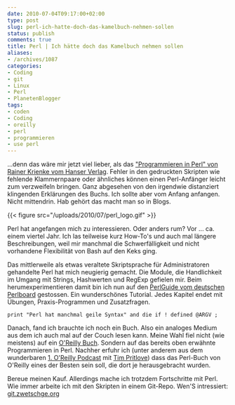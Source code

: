 ```yaml
---
date: 2010-07-04T09:17:00+02:00
type: post
slug: perl-ich-hatte-doch-das-kamelbuch-nehmen-sollen
status: publish
comments: true
title: Perl | Ich hätte doch das Kamelbuch nehmen sollen
aliases:
- /archives/1087
categories:
- Coding
- git
- Linux
- Perl
- PlanetenBlogger
tags:
- coden
- Coding
- oreilly
- perl
- programmieren
- use perl
---
```


...denn das wäre mir jetzt viel lieber, als das ["Programmieren in Perl" von Rainer Krienke vom Hanser Verlag](http://www.amazon.de/Programmieren-Perl-Rainer-Krienke/dp/3446220135/ref=pd_sim_b_17). Fehler in den gedruckten Skripten wie fehlende Klammernpaare oder ähnliches können einen Perl-Anfänger leicht zum verzweifeln bringen. Ganz abgesehen von den irgendwie distanziert klingenden Erklärungen des Buchs. Ich sollte aber vom Anfang anfangen. Nicht mittendrin. Hab gehört das macht man so in Blogs.

{{< figure src="/uploads/2010/07/perl_logo.gif" >}}

Perl hat angefangen mich zu interessieren. Oder anders rum? Vor ... ca. einem viertel Jahr. Ich las teilweise kurz How-To's und auch mal längere Beschreibungen, weil mir manchmal die Schwerfälligkeit und nicht vorhandene Flexibilität von Bash auf den Keks ging.

Das mittlerweile als etwas veraltete Skriptsprache für Administratoren gehandelte Perl hat mich neugierig gemacht. Die Module, die Handlichkeit im Umgang mit Strings, Hashwerten und RegExp gefielen mir. Beim herumexperimentieren damit bin ich nun auf den [PerlGuide vom deutschen Perlboard](http://www.perlboard.de/perlguide/Inhalt.html) gestossen. Ein wunderschönes Tutorial. Jedes Kapitel endet mit Übungen, Praxis-Programmen und Zusatzfragen.

```
print "Perl hat manchmal geile Syntax" and die if ! defined @ARGV ;
```


Danach, fand ich brauchte ich noch ein Buch. Also ein analoges Medium aus dem ich auch mal auf der Couch lesen kann. Meine Wahl fiel nicht (wie meistens) auf ein [O'Reilly Buch](http://www.amazon.de/Programmieren-mit-Perl-Larry-Wall/dp/3897211440/ref=sr_1_5?ie=UTF8&s=books&qid=1278231152&sr=8-5). Sondern auf das bereits oben erwähnte Programmieren in Perl. Nachher erfuhr ich (unter anderem aus dem wunderbaren [1. O'Reilly Podcast](http://community.oreilly.de/blog/2010/06/25/kol001-das-oreilly-universum/) mit [Tim Pritlove](http://tim.geekheim.de/)) dass das Perl-Buch von O'Reilly eines der Besten sein soll, die dort je herausgebracht wurden.

Bereue meinen Kauf. Allerdings mache ich trotzdem Fortschritte mit Perl. Wie immer arbeite ich mit den Skripten in einem Git-Repo. Wen'S intressiert: [git.zwetschge.org](http://git.zwetschge.org/?p=learning-perl.git;a=tree;h=671b98e403d952d9ed2730ac1221e867039127cc;hb=671b98e403d952d9ed2730ac1221e867039127cc)


